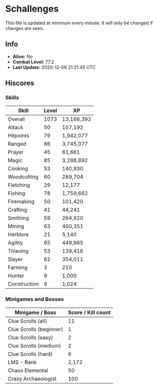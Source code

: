 # Schallenges

This file is updated at minimum every minute. It will only be changed if changes are seen.

## Info

 - **Alive:** No
 - **Combat Level:** 77.2
 - **Last Update:** 2020-12-09 21:21:45 UTC

## Hiscores

### Skills

| Skill | Level | XP |
|--|--|--|
| Overall | 1073 | 13,166,392 |
| Attack | 50 | 107,192 |
| Hitpoints | 79 | 1,942,077 |
| Ranged | 86 | 3,745,077 |
| Prayer | 45 | 61,661 |
| Magic | 85 | 3,288,892 |
| Cooking | 53 | 140,930 |
| Woodcutting | 60 | 289,704 |
| Fletching | 29 | 12,177 |
| Fishing | 78 | 1,759,662 |
| Firemaking | 50 | 101,420 |
| Crafting | 41 | 44,241 |
| Smithing | 59 | 264,920 |
| Mining | 63 | 400,351 |
| Herblore | 21 | 5,140 |
| Agility | 65 | 449,965 |
| Thieving | 53 | 139,416 |
| Slayer | 62 | 354,011 |
| Farming | 3 | 210 |
| Hunter | 9 | 1,000 |
| Construction | 9 | 1,024 |

### Minigames and Bosses

| Minigame / Boss | Score / Kill count |
|--|--|
| Clue Scrolls (all) | 11 |
| Clue Scrolls (beginner) | 1 |
| Clue Scrolls (easy) | 2 |
| Clue Scrolls (medium) | 2 |
| Clue Scrolls (hard) | 6 |
| LMS - Rank | 2,172 |
| Chaos Elemental | 50 |
| Crazy Archaeologist | 100 |
